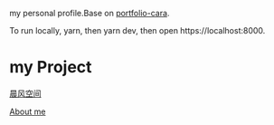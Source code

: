 my personal profile.Base on [portfolio-cara](https://github.com/LekoArts/gatsby-starter-portfolio-cara).

To run locally, yarn, then yarn dev, then open https://localhost:8000.

# my Project

[晨风空间](https://blog.wccmw.xyz/)

[About me](https://wccmw.xyz)
